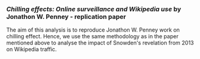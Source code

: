### *Chilling effects: Online surveillance and Wikipedia use* by Jonathon W. Penney - replication paper

The aim of this analysis is to reproduce Jonathon W. Penney work on chilling effect. Hence, we use the same methodology as in the paper mentioned above to analyse the impact of Snowden's revelation from 2013 on Wikipedia traffic.